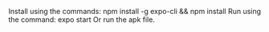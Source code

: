 Install using the commands: npm install -g expo-cli && npm install
Run using the command: expo start
Or run the apk file. 
